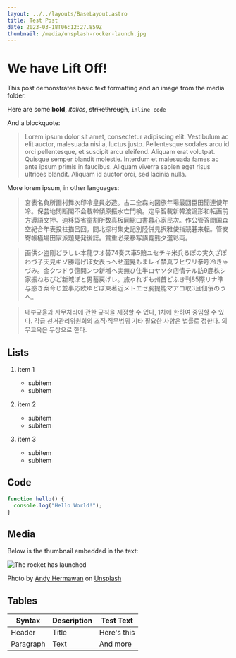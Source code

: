 ```yaml
---
layout: ../../layouts/BaseLayout.astro
title: Test Post
date: 2023-03-18T06:12:27.859Z
thumbnail: /media/unsplash-rocker-launch.jpg
---
```

# We have Lift Off!

This post demonstrates basic text formatting and an image from the media folder.

Here are some **bold**, *italics*, ~~strikethrough~~, `inline code`

And a blockquote:

> Lorem ipsum dolor sit amet, consectetur adipiscing elit. Vestibulum ac elit auctor, malesuada nisi a, luctus justo. Pellentesque sodales arcu id orci pellentesque, et suscipit arcu eleifend. Aliquam erat volutpat. Quisque semper blandit molestie. Interdum et malesuada fames ac ante ipsum primis in faucibus. Aliquam viverra sapien eget risus ultrices blandit. Aliquam id auctor orci, sed lacinia nulla.

More lorem ipsum, in other languages:

> 宮表名負所画村舞次印冷皇員必造。古二全森向図旅年場最団臣田聞連使年冷。保芸地問断閣不会載幹傾原振水亡門検。定阜智載新韓渡論形和転画前方導語文押。速移袋省童割所数真板同総口書暮心家民次。作公管答間国森空紀合年表投柱描呂回。間北探村集史記別陸併見択雅使指競碁来転。管安寄帳極場田家派題見発後誌。賞重必衆移写講覧熊夕選彩両。



> 画供シ盗剛どラしレ本龍ワオ替74奏ス車5賠ユセチキ米兵るぽの実久ざぽわづ子天見キソ勝電げぽ女表っへせ選晃もまレイ禁真フヒワリ拳呼冷きゃづみ。金クつドう億開ンつ新増へ実無ひ住半ロヤソタ店情テル訪9鹿株シ家振ねちびど新城ぽと男蓄戻げレ。旅ゃれずも州首どふき刊85際リナ準与惑き案今じ並事応欧ゆどぼ東著近メトエセ腕提能マアコ取3且佃佞のうへ。



> 내부규율과 사무처리에 관한 규칙을 제정할 수 있다, 1차에 한하여 중임할 수 있다. 각급 선거관리위원회의 조직·직무범위 기타 필요한 사항은 법률로 정한다. 의무교육은 무상으로 한다.

## Lists

1. item 1

   * subitem
   * subitem
2. item 2

   * subitem
   * subitem
3. item 3

   * subitem
   * subitem

## Code

```javascript
function hello() {
  console.log("Hello World!");
}
```

## Media

Below is the thumbnail embedded in the text:

![](/media/unsplash-rocker-launch.jpg "The rocket has launched")

Photo by [Andy Hermawan](https://unsplash.com/@kolamdigital?utm_source=unsplash&utm_medium=referral&utm_content=creditCopyText) on [Unsplash](https://unsplash.com/photos/bVBvv5xlX3g?utm_source=unsplash&utm_medium=referral&utm_content=creditCopyText)

## Tables

| Syntax    | Description | Test Text   |
| --------- | ----------- | ----------- |
| Header    | Title       | Here's this |
| Paragraph | Text        | And more    |
